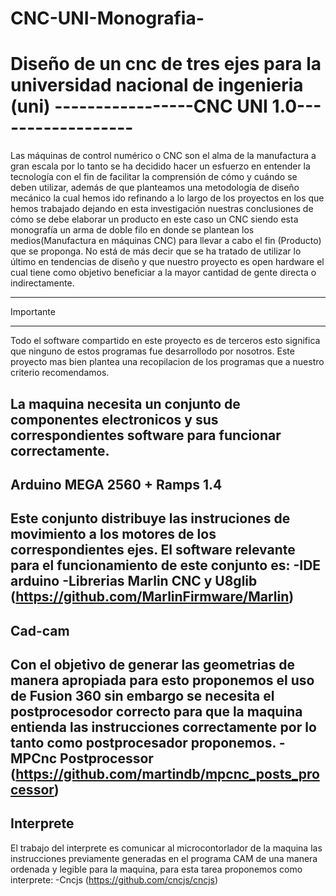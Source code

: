 # CNC-UNI-Monografia-
Diseño de un cnc de tres ejes para la universidad nacional de ingenieria (uni)
-----------------CNC UNI 1.0------------------
===========================================================================================
Las máquinas de control numérico o CNC son el alma de la manufactura a gran escala
por lo tanto se ha decidido hacer un esfuerzo en entender la tecnología con el fin 
de facilitar la comprensión de cómo y cuándo se deben utilizar, además de que planteamos 
una metodología de diseño mecánico la cual hemos ido refinando a lo largo de los proyectos 
en los que hemos trabajado dejando en esta investigación nuestras conclusiones de cómo se 
debe elaborar un producto en este caso un CNC siendo esta monografía un arma de doble filo 
en donde se plantean los medios(Manufactura en máquinas CNC) para llevar a cabo el fin
(Producto) que se proponga. No está de más decir que se ha tratado de utilizar lo último 
en tendencias de diseño y que nuestro proyecto es open hardware el cual tiene como objetivo 
beneficiar a la mayor cantidad de gente directa o indirectamente.
___________________________________________________________________________________________
Importante
___________________________________________________________________________________________
Todo el software compartido en este proyecto es de terceros esto significa que ninguno de
estos programas fue desarrollodo por nosotros. Este proyecto mas bien plantea una recopilacion
de los programas que a nuestro criterio recomendamos.

La maquina necesita un conjunto de componentes electronicos y sus correspondientes software
para funcionar correctamente.
-------------------------------------------------------------------------------------------
Arduino MEGA 2560 + Ramps 1.4
-------------------------------------------------------------------------------------------
Este conjunto distribuye las instruciones de movimiento a los motores de los correspondientes
ejes.
El software relevante para el funcionamiento de este conjunto es:
	-IDE arduino
	-Librerias Marlin CNC y U8glib (https://github.com/MarlinFirmware/Marlin)
--------------------------------------------------------------------------------------------
Cad-cam 
--------------------------------------------------------------------------------------------
Con el objetivo de generar las geometrias de manera apropiada para esto proponemos el uso de 
Fusion 360 sin embargo se necesita el postprocesodor correcto para que la maquina entienda 
las instrucciones correctamente por lo tanto como postprocesador proponemos.
	-MPCnc Postprocessor (https://github.com/martindb/mpcnc_posts_processor)
---------------------------------------------------------------------------------------------
Interprete
---------------------------------------------------------------------------------------------
El trabajo del interprete es comunicar al microcontorlador de la maquina las instrucciones
previamente generadas en el programa CAM de una manera ordenada y legible para la maquina,
para esta tarea proponemos como interprete:
-Cncjs (https://github.com/cncjs/cncjs)
